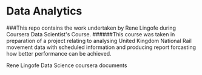 Data Analytics
============
###This repo contains the work undertaken by Rene Lingofe during Coursera Data Scientist's Course.
######This course was taken in preparation of a project relating to analysing United Kingdom National Rail movement data with scheduled information and producing report forcasting how better performance can be achieved.


Rene Lingofe Data Science coursera documents
